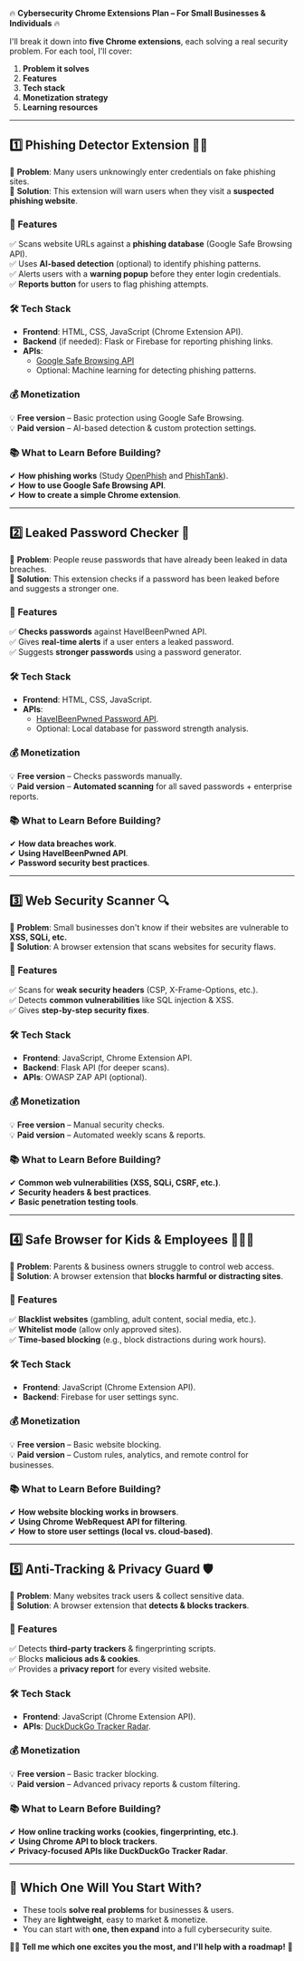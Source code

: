 🔥 **Cybersecurity Chrome Extensions Plan – For Small Businesses & Individuals** 🔥  

I'll break it down into **five Chrome extensions**, each solving a real security problem. For each tool, I'll cover:  
1. **Problem it solves**  
2. **Features**  
3. **Tech stack**  
4. **Monetization strategy**  
5. **Learning resources**  

---

## **1️⃣ Phishing Detector Extension 🕵️‍♂️**  
🔹 **Problem**: Many users unknowingly enter credentials on fake phishing sites.  
🔹 **Solution**: This extension will warn users when they visit a **suspected phishing website**.  

### **🚀 Features**  
✅ Scans website URLs against a **phishing database** (Google Safe Browsing API).  
✅ Uses **AI-based detection** (optional) to identify phishing patterns.  
✅ Alerts users with a **warning popup** before they enter login credentials.  
✅ **Reports button** for users to flag phishing attempts.  

### **🛠️ Tech Stack**  
- **Frontend**: HTML, CSS, JavaScript (Chrome Extension API).  
- **Backend** (if needed): Flask or Firebase for reporting phishing links.  
- **APIs**:  
  - [Google Safe Browsing API](https://developers.google.com/safe-browsing)  
  - Optional: Machine learning for detecting phishing patterns.  

### **💰 Monetization**  
💡 **Free version** – Basic protection using Google Safe Browsing.  
💡 **Paid version** – AI-based detection & custom protection settings.  

### **📚 What to Learn Before Building?**  
✔ **How phishing works** (Study [OpenPhish](https://openphish.com/) and [PhishTank](https://www.phishtank.com/)).  
✔ **How to use Google Safe Browsing API**.  
✔ **How to create a simple Chrome extension**.  

---

## **2️⃣ Leaked Password Checker 🔑**  
🔹 **Problem**: People reuse passwords that have already been leaked in data breaches.  
🔹 **Solution**: This extension checks if a password has been leaked before and suggests a stronger one.  

### **🚀 Features**  
✅ **Checks passwords** against HaveIBeenPwned API.  
✅ Gives **real-time alerts** if a user enters a leaked password.  
✅ Suggests **stronger passwords** using a password generator.  

### **🛠️ Tech Stack**  
- **Frontend**: HTML, CSS, JavaScript.  
- **APIs**:  
  - [HaveIBeenPwned Password API](https://haveibeenpwned.com/API/v3).  
  - Optional: Local database for password strength analysis.  

### **💰 Monetization**  
💡 **Free version** – Checks passwords manually.  
💡 **Paid version** – **Automated scanning** for all saved passwords + enterprise reports.  

### **📚 What to Learn Before Building?**  
✔ **How data breaches work**.  
✔ **Using HaveIBeenPwned API**.  
✔ **Password security best practices**.  

---

## **3️⃣ Web Security Scanner 🔍**  
🔹 **Problem**: Small businesses don't know if their websites are vulnerable to **XSS, SQLi, etc.**  
🔹 **Solution**: A browser extension that scans websites for security flaws.  

### **🚀 Features**  
✅ Scans for **weak security headers** (CSP, X-Frame-Options, etc.).  
✅ Detects **common vulnerabilities** like SQL injection & XSS.  
✅ Gives **step-by-step security fixes**.  

### **🛠️ Tech Stack**  
- **Frontend**: JavaScript, Chrome Extension API.  
- **Backend**: Flask API (for deeper scans).  
- **APIs**: OWASP ZAP API (optional).  

### **💰 Monetization**  
💡 **Free version** – Manual security checks.  
💡 **Paid version** – Automated weekly scans & reports.  

### **📚 What to Learn Before Building?**  
✔ **Common web vulnerabilities (XSS, SQLi, CSRF, etc.)**.  
✔ **Security headers & best practices**.  
✔ **Basic penetration testing tools**.  

---

## **4️⃣ Safe Browser for Kids & Employees 👶👨‍💼**  
🔹 **Problem**: Parents & business owners struggle to control web access.  
🔹 **Solution**: A browser extension that **blocks harmful or distracting sites**.  

### **🚀 Features**  
✅ **Blacklist websites** (gambling, adult content, social media, etc.).  
✅ **Whitelist mode** (allow only approved sites).  
✅ **Time-based blocking** (e.g., block distractions during work hours).  

### **🛠️ Tech Stack**  
- **Frontend**: JavaScript (Chrome Extension API).  
- **Backend**: Firebase for user settings sync.  

### **💰 Monetization**  
💡 **Free version** – Basic website blocking.  
💡 **Paid version** – Custom rules, analytics, and remote control for businesses.  

### **📚 What to Learn Before Building?**  
✔ **How website blocking works in browsers**.  
✔ **Using Chrome WebRequest API for filtering**.  
✔ **How to store user settings (local vs. cloud-based)**.  

---

## **5️⃣ Anti-Tracking & Privacy Guard 🛡️**  
🔹 **Problem**: Many websites track users & collect sensitive data.  
🔹 **Solution**: A browser extension that **detects & blocks trackers**.  

### **🚀 Features**  
✅ Detects **third-party trackers** & fingerprinting scripts.  
✅ Blocks **malicious ads & cookies**.  
✅ Provides a **privacy report** for every visited website.  

### **🛠️ Tech Stack**  
- **Frontend**: JavaScript (Chrome Extension API).  
- **APIs**: [DuckDuckGo Tracker Radar](https://github.com/duckduckgo/tracker-radar).  

### **💰 Monetization**  
💡 **Free version** – Basic tracker blocking.  
💡 **Paid version** – Advanced privacy reports & custom filtering.  

### **📚 What to Learn Before Building?**  
✔ **How online tracking works (cookies, fingerprinting, etc.)**.  
✔ **Using Chrome API to block trackers**.  
✔ **Privacy-focused APIs like DuckDuckGo Tracker Radar**.  

---

## 🚀 **Which One Will You Start With?**  
- These tools **solve real problems** for businesses & users.  
- They are **lightweight**, easy to market & monetize.  
- You can start with **one, then expand** into a full cybersecurity suite.  

👨‍💻 **Tell me which one excites you the most, and I'll help with a roadmap!** 🚀